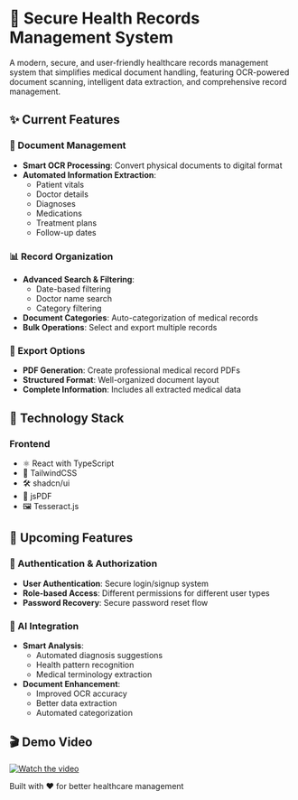 # 🏥 Secure Health Records Management System

A modern, secure, and user-friendly healthcare records management system that simplifies medical document handling, featuring OCR-powered document scanning, intelligent data extraction, and comprehensive record management.

## ✨ Current Features

### 📑 Document Management
- **Smart OCR Processing**: Convert physical documents to digital format
- **Automated Information Extraction**: 
  - Patient vitals
  - Doctor details
  - Diagnoses
  - Medications
  - Treatment plans
  - Follow-up dates

### 📊 Record Organization
- **Advanced Search & Filtering**: 
  - Date-based filtering
  - Doctor name search
  - Category filtering
- **Document Categories**: Auto-categorization of medical records
- **Bulk Operations**: Select and export multiple records

### 📄 Export Options
- **PDF Generation**: Create professional medical record PDFs
- **Structured Format**: Well-organized document layout
- **Complete Information**: Includes all extracted medical data

## 🚀 Technology Stack

### Frontend
- ⚛️ React with TypeScript
- 🎨 TailwindCSS
- 🛠️ shadcn/ui
- 📄 jsPDF
- 🖼️ Tesseract.js

## 🔮 Upcoming Features

### 👤 Authentication & Authorization
- **User Authentication**: Secure login/signup system
- **Role-based Access**: Different permissions for different user types
- **Password Recovery**: Secure password reset flow

### 🤖 AI Integration
- **Smart Analysis**: 
  - Automated diagnosis suggestions
  - Health pattern recognition
  - Medical terminology extraction
- **Document Enhancement**:
  - Improved OCR accuracy
  - Better data extraction
  - Automated categorization

## 🎬 Demo Video  
[![Watch the video](https://via.placeholder.com/800x400?text=Click+to+Watch)](https://github.com/user-attachments/assets/7bdf2e70-94a9-4a37-8d49-71b865f3a00b)



Built with ❤️ for better healthcare management